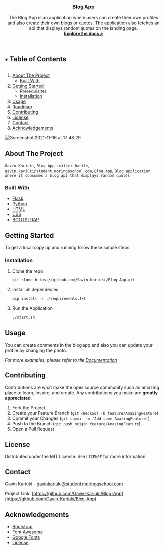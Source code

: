 <!--
*** Thanks for checking out the Best-README-Template. If you have a suggestion
*** that would make this better, please fork the repo and create a pull request
*** or simply open an issue with the tag "enhancement".
*** Thanks again! Now go create something AMAZING! :D
***
***
***
*** To avoid retyping too much info. Do a search and replace for the following:
*** github_username, repo_name, twitter_handle, email, project_title, project_description
-->

<!-- PROJECT SHIELDS -->
<!--
*** I'm using markdown "reference style" links for readability.
*** Reference links are enclosed in brackets [ ] instead of parentheses ( ).
*** See the bottom of this document for the declaration of the reference variables
*** for contributors-url, forks-url, etc. This is an optional, concise syntax you may use.
*** https://www.markdownguide.org/basic-syntax/#reference-style-links
-->
<p align="center">
    <!-- Put your logo over here -->
  </a>
  <h3 align="center">Blog App</h3>

  <p align="center">
    The Blog App is an application where users can create their own profiles and also create their own blogs or quotes. The application also fetches an api that displays random quotes on the landing page.
    <br />
    <a href="https://github.com/Gavin-Kariuki/Blog-App"><strong>Explore the docs »</strong></a>
    <br />
    <br />
  </p>
</p>

<!-- TABLE OF CONTENTS -->
<details open="open">
  <summary><h2 style="display: inline-block">Table of Contents</h2></summary>
  <ol>
    <li>
      <a href="#about-the-project">About The Project</a>
      <ul>
        <li><a href="#built-with">Built With</a></li>
      </ul>
    </li>
    <li>
      <a href="#getting-started">Getting Started</a>
      <ul>
        <li><a href="#prerequisites">Prerequisites</a></li>
        <li><a href="#installation">Installation</a></li>
      </ul>
    </li>
    <li><a href="#usage">Usage</a></li>
    <li><a href="#roadmap">Roadmap</a></li>
    <li><a href="#contributing">Contributing</a></li>
    <li><a href="#license">License</a></li>
    <li><a href="#contact">Contact</a></li>
    <li><a href="#acknowledgements">Acknowledgements</a></li>
  </ol>
</details>

<!-- ABOUT THE PROJECT -->
<!-- Put your screenshot over here -->

![Screenshot 2021-11-16 at 17 48 29](https://user-images.githubusercontent.com/89376826/142007429-e701c74d-e5dc-4ef3-9019-9216d110e7cb.png)


## About The Project

`Gavin-Kariuki`, `Blog-App`, `twitter_handle`, `gavin.kariuki@student.moringaschool.com`, `Blog App`, `Blog application where it consumes a blog api that displays random quotes`

### Built With
- [Flask](https://flask.palletsprojects.com/en/2.0.x/)
- [Python](https://docs.python.org/3/)
- [HTML](https://html.com)
- [CSS](https://developer.mozilla.org/en-US/docs/Web/CSS)
- [BOOTSTRAP](https://getbootstrap.com)


<!-- GETTING STARTED -->

## Getting Started

To get a local copy up and running follow these simple steps.

### Installation

1. Clone the repo
   ```sh
   git clone https://github.com/Gavin-Kariuki/Blog-App.git
   ```
2. Install all dependecies
    ```sh
    pip install -r ./requirements.txt
    ```
3.  Run the Application
    ```sh
    ./start.sh
    ```

<!-- USAGE EXAMPLES -->

## Usage

<!-- Put GIF here bro! -->



You can create comments in the blog app and also you can update your profile by changing the photo.

_For more examples, please refer to the [Documentation](https://example.com)_

<!-- CONTRIBUTING -->

## Contributing

Contributions are what make the open source community such an amazing place to learn, inspire, and create. Any contributions you make are **greatly appreciated**.

1. Fork the Project
2. Create your Feature Branch (`git checkout -b feature/AmazingFeature`)
3. Commit your Changes (`git commit -m 'Add some AmazingFeature'`)
4. Push to the Branch (`git push origin feature/AmazingFeature`)
5. Open a Pull Request

<!-- LICENSE -->

## License

Distributed under the MIT License. See `LICENSE` for more information.

<!-- CONTACT -->

## Contact

Gavin Kariuki - gavinkariuki@student.moringaschool.com

Project Link: [https://github.com/Gavin-Kariuki/Blog-App](https://github.com/Gavin-Kariuki/Blog-App)

<!-- ACKNOWLEDGEMENTS -->

## Acknowledgements

- [Bootstrap](https://getbootstrap.com)
- [Font Awesome](https://fontawesome.com)
- [Google Fonts](https://fonts.google.com)
- [License](https://choosealicense.com)